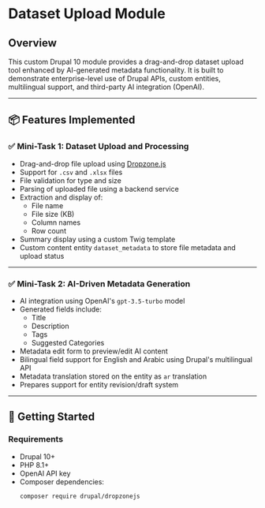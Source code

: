 # Dataset Upload Module

## Overview

This custom Drupal 10 module provides a drag-and-drop dataset upload tool enhanced by AI-generated metadata functionality. It is built to demonstrate enterprise-level use of Drupal APIs, custom entities, multilingual support, and third-party AI integration (OpenAI).

---

## 📦 Features Implemented

### ✅ Mini-Task 1: Dataset Upload and Processing

- Drag-and-drop file upload using [Dropzone.js](https://www.drupal.org/project/dropzonejs)
- Support for `.csv` and `.xlsx` files
- File validation for type and size
- Parsing of uploaded file using a backend service
- Extraction and display of:
  - File name
  - File size (KB)
  - Column names
  - Row count
- Summary display using a custom Twig template
- Custom content entity `dataset_metadata` to store file metadata and upload status

---

### ✅ Mini-Task 2: AI-Driven Metadata Generation

- AI integration using OpenAI's `gpt-3.5-turbo` model
- Generated fields include:
  - Title
  - Description
  - Tags
  - Suggested Categories
- Metadata edit form to preview/edit AI content
- Bilingual field support for English and Arabic using Drupal's multilingual API
- Metadata translation stored on the entity as `ar` translation
- Prepares support for entity revision/draft system

---

## 🧪 Getting Started

### Requirements

- Drupal 10+
- PHP 8.1+
- OpenAI API key
- Composer dependencies:
  ```bash
  composer require drupal/dropzonejs

